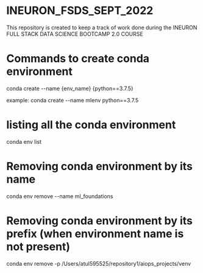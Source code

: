 # INEURON_FSDS_SEPT_2022
This repository is created to keep a track of work done during the INEURON FULL STACK DATA SCIENCE BOOTCAMP 2.0 COURSE

# Commands to create conda environment

conda create --name {env_name} {python==3.7.5}

example: conda create --name mlenv python==3.7.5


# listing all the conda environment

conda env list

# Removing conda environment by its name

conda env remove --name ml_foundations


# Removing conda environment by its prefix (when environment name is not present)

conda env remove -p /Users/atul595525/repository1/aiops_projects/venv



